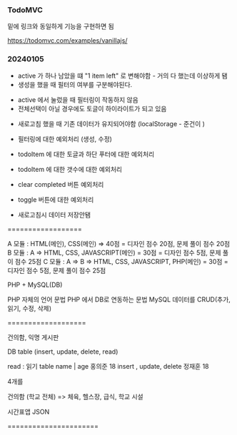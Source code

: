 ### TodoMVC

밑에 링크와 동일하게 기능을 구현하면 됨

https://todomvc.com/examples/vanillajs/


###  20240105

<!-- - 처음 화면에서 토글 버튼이랑 하단 푸터가 보임 - 수정 완료 -->
- active 가 하나 남았을 떄 "1 item left" 로 변해야함 - 거의 다 했는데 이상하게 됌
- 생성을 했을 때 필터의 여부를 구분해야된다.
<!-- - completed 가 없을 때 clear completed 가 보이면 안됨 - 수정 완료 -->
- active 에서 눌렀을 때 필터링이 작동하지 않음
- 전체선택이 아닐 경우에도 토글이 하이라이트가 되고 있음
<!-- - 더블클릭 했을 때 포커스가 되지 않음 - 수정 완료 -->
- 새로고침 했을 때 기존 데이터가 유지되어야함 (localStorage - 준건이 )


- 필터링에 대한 예외처리 (생성, 수정)
- todoItem 에 대한 토글과 하단 푸터에 대한 예외처리
- todoItem 에 대한 갯수에 대한 예외처리
- clear completed 버튼 예외처리
- toggle 버튼에 대한 예외처리
- 새로고침시 데이터 저장안됌


==================

A 모듈 : HTML(메인), CSS(메인) => 40점 = 디자인 점수 20점, 문제 풀이 점수 20점
B 모듈 : A => HTML, CSS, JAVASCRIPT(메인) = 30점 = 디자인 점수 5점, 문제 풀이 점수 25점
C 모듈 : A => B => HTML, CSS, JAVASCRIPT, PHP(메인) = 30점 = 디자인 점수 5점, 문제 풀이 점수 25점

PHP + MySQL(DB)

PHP 자체의 언어 문법
PHP 에서 DB로 연동하는 문법
MySQL 데이터를 CRUD(추가, 읽기, 수정, 삭제)

===================


건의함, 익명 게시판

DB table (insert, update, delete, read)


read : 읽기
table 
 name | age 
홍의준   18  insert  , update, delete 
정재훈   18

4개를 


건의함 (학교 전체) => 체육, 헬스장, 급식, 학교 시설     

시간표앱 JSON 

======================


